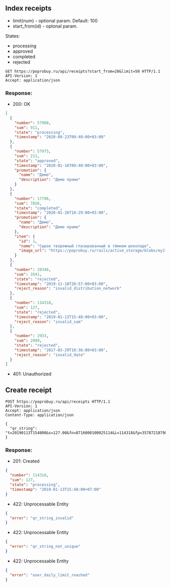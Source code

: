 ## Index receipts

- limit(num) - optional param. Default: 100
- start_from(id) - optonal param.

States:
- processing
- approved
- completed
- rejected

```http
GET https://poprobuy.ru/api/receipts?start_from=20&limit=50 HTTP/1.1
API-Version: 1
Accept: application/json
```

### Response:

- 200: OK

```json
[
  {
    "number": 57908,
    "sum": 911,
    "state": "processing",
    "timestamp": "2020-09-23T09:40:00+03:00"
  },
  {
    "number": 57975,
    "sum": 211,
    "state": "approved",
    "timestamp": "2020-01-16T09:40:00+03:00",
    "promotion": {
      "name": "Демо",
      "description": "Демо промо"
    }
  },
  {
    "number": 17796,
    "sum": 7826,
    "state": "completed",
    "timestamp": "2020-01-26T10:29:00+03:00",
    "promotion": {
      "name": "Демо",
      "description": "Демо промо"
    },
    "item": {
      "id": 1,
      "name": "Сырок творожный глазированный в тёмном шоколаде",
      "image_url": "https://poprobuy.ru/rails/active_storage/blobs/eyJfcmFpbHMiOnsibWVzc2FnZSI6IkJBaHBCZz09IiwiZXhwIjpudWxsLCJwdXIiOiJibG9iX2lkIn19/glazed_dark_vanilla.jpg"
    }
  },
  {
    "number": 28346,
    "sum": 3541,
    "state": "rejected",
    "timestamp": "2019-11-18T20:57:00+03:00",
    "reject_reason": "invalid_distribution_network"
  },
  {
    "number": 114318,
    "sum": 127,
    "state": "rejected",
    "timestamp": "2019-01-13T15:48:00+03:00",
    "reject_reason": "invalid_sum"
  },
  {
    "number": 2933,
    "sum": 2999,
    "state": "rejected",
    "timestamp": "2017-03-29T18:36:00+03:00",
    "reject_reason": "invalid_date"
  }
]
```
- 401: Unauthorized

## Create receipt

```http
POST https://poprobuy.ru/api/receipts HTTP/1.1
API-Version: 1
Accept: application/json
Content-Type: application/json

{
  "qr_string": "t=20190113T154800&s=127.00&fn=8716000100025114&i=114318&fp=3578721879&n=1"
}
```

### Response:

- 201: Created
```json
{
  "number": 114318,
  "sum": 127,
  "state": "processing",
  "timestamp": "2019-01-13T15:48:00+07:00"
}
```
- 422: Unprocessable Entity
```json
{
  "error": "qr_string_invalid"
}
```

- 422: Unprocessable Entity
```json
{
  "error": "qr_string_not_unique"
}
```

- 422: Unprocessable Entity
```json
{
  "error": "user_daily_limit_reached"
}
```
